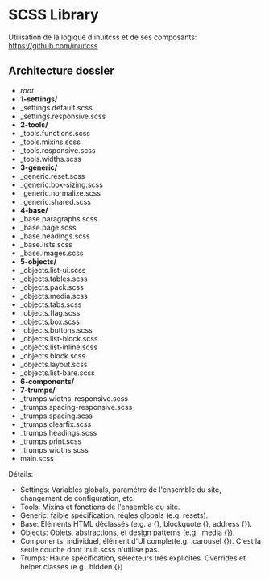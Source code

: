 # SCSS Library

Utilisation de la logique d'inuitcss et de ses composants: https://github.com/inuitcss

## Architecture dossier 

 - *root*
  - **1-settings/**
   - _settings.default.scss
   - _settings.responsive.scss
  - **2-tools/**
   - _tools.functions.scss 
   - _tools.mixins.scss 
   - _tools.responsive.scss
   - _tools.widths.scss
  - **3-generic/**
   - _generic.reset.scss
   - _generic.box-sizing.scss
   - _generic.normalize.scss
   - _generic.shared.scss
  - **4-base/**
   - _base.paragraphs.scss
   - _base.page.scss
   - _base.headings.scss
   - _base.lists.scss
   - _base.images.scss
  - **5-objects/**
   - _objects.list-ui.scss
   - _objects.tables.scss
   - _objects.pack.scss
   - _objects.media.scss
   - _objects.tabs.scss
   - _objects.flag.scss
   - _objects.box.scss
   - _objects.buttons.scss
   - _objects.list-block.scss
   - _objects.list-inline.scss
   - _objects.block.scss
   - _objects.layout.scss
   - _objects.list-bare.scss
  - **6-components/**
  - **7-trumps/**
   - _trumps.widths-responsive.scss
   - _trumps.spacing-responsive.scss
   - _trumps.spacing.scss
   - _trumps.clearfix.scss
   - _trumps.headings.scss
   - _trumps.print.scss
   - _trumps.widths.scss
  - main.scss


Détails: 
 - Settings: Variables globals, paramétre de l'ensemble du site, changement de configuration, etc.
 - Tools: Mixins et fonctions de l'ensemble du site.
 - Generic: faible spécification,  régles globals (e.g. resets).
 - Base: Éléments HTML déclassés (e.g. a {}, blockquote {}, address {}).
 - Objects: Objets, abstractions, et design patterns (e.g. .media {}).
 - Components: individuel, élément d'UI complet(e.g. .carousel {}). C'est la seule couche dont Inuit.scss n'utilise pas.
 - Trumps: Haute spécification, sélécteurs trés explicites. Overrides et helper classes (e.g. .hidden {})
